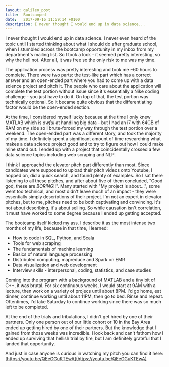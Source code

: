 ```yaml
---
layout: galileo_post
title:  Bootcamped
date:   2017-09-16 11:59:14 +0100
description: I never thought I would end up in data science...
---
```


I never thought I would end up in data science. I never even heard of the topic until I started thinking about what I should do after graduate school, when I stumbled across the bootcamp opportunity in my inbox from my department's mailing list. So I took a look - it seemed pretty interesting, so why the hell not. After all, it was free so the only risk to me was my time.

The application process was pretty interesting and took me ~60 hours to complete. There were two parts: the test-like part which has a correct answer and an open-ended part where you had to come up with a data science project and pitch it. The people who care about the application will complete the test portion without issue since it's essentially a Nike coding challenge - you just have to do it. On top of that, the test portion was technically optional. So it became quite obvious that the differentiating factor would be the open-ended section. 

At the time, I considered myself lucky because at the time I only knew MATLAB which is *awful* at handling big data - but I had an i7 with 64GB of RAM on my side so I brute-forced my way through the test portion over a weekend. The open-ended part was a different story, and took the majority of my time. I definitely spent a significant amount of time researching what makes a data science project good and to try to figure out how I could make mine stand out. I ended up with a project that coincidentally crossed a few data science topics including web scraping and NLP.

I think I approachd the elevator pitch part differently than most. Since candidates were supposed to upload their pitch videos onto Youtube, I hopped on, did a quick search, and found plenty of examples. So I sat there listening to all these pitches, and after about five	 of them concluded, "Good god, these are *BORING*!!". Many started with "My project is about...", some went too technical, and most didn't leave much of an impact - they were essentially simply descriptions of their project. I'm not an expert in elevator pitches, but to me, pitches need to be both captivating and convincing. It's not about describing, it's about selling. So while causation isn't correlation, it must have worked to some degree because I ended up getting accepted.

The bootcamp itself kicked my ass. I describe it as the most intense two months of my life, because in that time, I learned:

* How to code in SQL, Python, and Scala
* Tools for web scraping 
* The fundamentals of machine learning
* Basics of natural language processing
* Distributed computing, mapreduce and Spark on EMR
* Data visualization and web development
* Interview skills - interpersonal, coding, statistics, and case studies 

Coming into the program with a background of MATLAB and a tiny bit of C++, it was brutal. For six continuous weeks, I would start at 9AM with a lecture, then work on a variety of projecs until about 8PM. I'd go home, eat dinner, continue working until about 11PM, then go to bed. Rinse and repeat. Oftentimes, I'd take Saturday to continue working since there was so much left to be completed.

At the end of the trials and tribulations, I didn't get hired by one of their partners. Only one person out of our little cohort or 10 in the Bay Area ended up getting hired by one of their partners. But the knowledge that I gained from those weeks was incredible. I look back and can't fathom how I ended up surviving that hellish trial by fire, but I am definitely grateful that I landed that opportunity.

And just in case anyone is curious in watching my pitch you can find it here: [https://youtu.be/QEeGGuKTEwA](https://youtu.be/QEeGGuKTEwA)